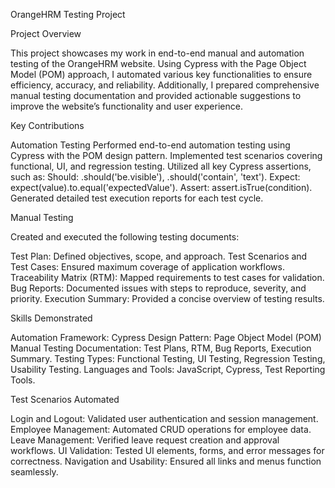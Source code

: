 OrangeHRM Testing Project



Project Overview


This project showcases my work in end-to-end manual and automation testing of the OrangeHRM website. Using Cypress with the Page Object Model (POM) approach, I automated various key functionalities to ensure efficiency, accuracy, and reliability. Additionally, I prepared comprehensive manual testing documentation and provided actionable suggestions to improve the website’s functionality and user experience.

Key Contributions



Automation Testing
Performed end-to-end automation testing using Cypress with the POM design pattern.
Implemented test scenarios covering functional, UI, and regression testing.
Utilized all key Cypress assertions, such as:
Should: .should('be.visible'), .should('contain', 'text').
Expect: expect(value).to.equal('expectedValue').
Assert: assert.isTrue(condition).
Generated detailed test execution reports for each test cycle.



Manual Testing



Created and executed the following testing documents:

Test Plan: Defined objectives, scope, and approach.
Test Scenarios and Test Cases: Ensured maximum coverage of application workflows.
Traceability Matrix (RTM): Mapped requirements to test cases for validation.
Bug Reports: Documented issues with steps to reproduce, severity, and priority.
Execution Summary: Provided a concise overview of testing results.




Skills Demonstrated



Automation Framework: Cypress
Design Pattern: Page Object Model (POM)
Manual Testing Documentation: Test Plans, RTM, Bug Reports, Execution Summary.
Testing Types: Functional Testing, UI Testing, Regression Testing, Usability Testing.
Languages and Tools: JavaScript, Cypress, Test Reporting Tools.




Test Scenarios Automated


Login and Logout: Validated user authentication and session management.
Employee Management: Automated CRUD operations for employee data.
Leave Management: Verified leave request creation and approval workflows.
UI Validation: Tested UI elements, forms, and error messages for correctness.
Navigation and Usability: Ensured all links and menus function seamlessly.


